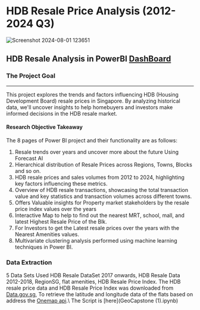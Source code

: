 # HDB Resale Price Analysis (2012-2024 Q3)
![Screenshot 2024-08-01 123651](https://github.com/user-attachments/assets/35a883de-b85a-46b2-ae36-04833e2d9330)

## HDB Resale Analysis in PowerBI  [DashBoard](https://app.powerbi.com/groups/me/reports/bd97f543-142a-4314-9cc3-99aa63b8eaf5/d1284b876aaa72599b39?experience=power-bi&pbi_source=storytelling_addin)
### The Project Goal
____
This project explores the trends and factors influencing HDB (Housing Development Board) resale prices in Singapore. By analyzing historical data, we'll uncover insights to help homebuyers and investors make informed decisions in the HDB resale market.

#### Research Objective Takeaway 
The 8 pages of Power BI project and their functionality are as follows:

  1. Resale trends over years and uncover   more about the future Using Forecast AI
  2. Hierarchical distribution of Resale Prices across Regions, Towns, Blocks and so on.
  3. HDB resale prices and sales volumes from 2012 to 2024, highlighting key factors influencing these metrics.
  4. Overview of HDB resale transactions, showcasing the total transaction value and key statistics and  transaction volumes across different towns.
  5. Offers Valuable insights for Property market stakeholders by the resale price index values over the years
  6. Interactive Map to help to find out the nearest MRT, school, mall, and latest Highest Resale Price of the Blk.
  7. For Investors to get the Latest resale prices over the years with the Nearest Amenities values.
  8. Multivariate clustering analysis performed using machine learning techniques in Power BI.

### Data Extraction
5 Data Sets Used HDB Resale DataSet 2017 onwards, HDB Resale Data 2012-2018, RegionSG, flat amenities, HDB Resale Price Index.
The HDB resale price data and HDB Resale Price Index was downloaded from [Data.gov.sg](https://beta.data.gov.sg/datasets?agencies=Housing+and+Development+Board+%28HDB%29&resultId=d_60a6c3d88483cf63d2063c93771a6aeb), 
To retrieve the latitude and longitude data of the flats based on address the [Onemap api](https://www.onemap.gov.sg/apidocs/apidocs).\ 
The Script is [here](GeoCapstone (1).ipynb)

